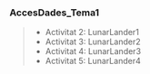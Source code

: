 ### AccesDades_Tema1
> * Activitat 2: LunarLander1
> * Activitat 3: LunarLander2
> * Activitat 4: LunarLander3
> * Activitat 5: LunarLander4
